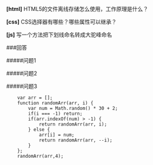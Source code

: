 **[html]** HTML5的文件离线存储怎么使用，工作原理是什么？

**[css]** CSS选择器有哪些？哪些属性可以继承？

**[js]** 写一个方法把下划线命名转成大驼峰命名


###回答

#####问题1


#####问题2


#####问题3
```
    var arr = [];
    function randomArr(arr, i) {
        var num = Math.random() * 30 + 2;
        if(i === -1) return;
        if(arr.indexOf(num) > -1) {
            return randomArr(arr, i);
        } else {
            arr[i] = num;
            return randomArr(arr, --i);
        }
    };
    randomArr(arr,4);
```